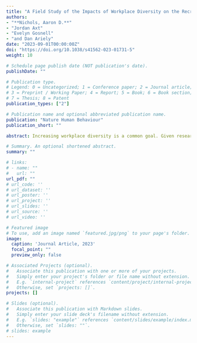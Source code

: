 ```yaml
---
title: "A Field Study of the Impacts of Workplace Diversity on the Recruitment of Minority Group Members"
authors: 
- "**Nichols, Aaron D.**"
- "Jordan Axt"
- "Evelyn Gosnell"
- "and Dan Ariely"
date: "2023-09-01T00:00:00Z"
doi: "https://doi.org/10.1038/s41562-023-01731-5"
weight: 10

# Schedule page publish date (NOT publication's date).
publishDate: ""

# Publication type.
# Legend: 0 = Uncategorized; 1 = Conference paper; 2 = Journal article;
# 3 = Preprint / Working Paper; 4 = Report; 5 = Book; 6 = Book section;
# 7 = Thesis; 8 = Patent
publication_types: ["2"]

# Publication name and optional abbreviated publication name.
publication: "Nature Human Behaviour"
publication_short: ""

abstract: Increasing workplace diversity is a common goal. Given research showing that minority applicants anticipate better treatment in diverse workplaces, we ran a field experiment (N = 1,585 applicants, N = 31,928 website visitors) exploring how subtle organizational diversity cues affected applicant behaviour. Potential applicants viewed a company with varying levels of racial/ethnic or gender diversity. There was little evidence that racial/ethnic or gender diversity impacted the demographic composition or quality of the applicant pool. However, fewer applications were submitted to organizations with one form of diversity (that is, racial/ethnic or gender diversity), and more applications were submitted to organizations with only white men employees or employees diverse in race/ethnicity and gender. Finally, exploratory analyses found that female applicants were rated as more qualified than male applicants. Presenting a more diverse workforce does not guarantee more minority applicants, and organizations seeking to recruit minority applicants may need stronger displays of commitments to diversity.

# Summary. An optional shortened abstract.
summary: ""

# links:
# - name: ""
#   url: ""
url_pdf: ""
# url_code: ''
# url_dataset: ''
# url_poster: ''
# url_project: ''
# url_slides: ''
# url_source: ''
# url_video: ''

# Featured image
# To use, add an image named `featured.jpg/png` to your page's folder. 
image:
  caption: 'Journal Article, 2023'
  focal_point: ""
  preview_only: false

# Associated Projects (optional).
#   Associate this publication with one or more of your projects.
#   Simply enter your project's folder or file name without extension.
#   E.g. `internal-project` references `content/project/internal-project/index.md`.
#   Otherwise, set `projects: []`.
projects: []

# Slides (optional).
#   Associate this publication with Markdown slides.
#   Simply enter your slide deck's filename without extension.
#   E.g. `slides: "example"` references `content/slides/example/index.md`.
#   Otherwise, set `slides: ""`.
# slides: example
---
```

